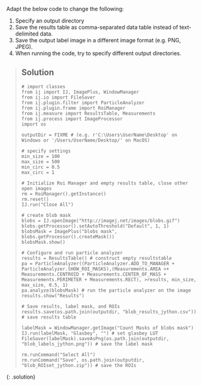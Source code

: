Adapt the below code to change the following:
1. Specify an output directory
2. Save the results table as comma-separated data table instead of text-delimited data.
3. Save the output label image in a different image format (e.g. PNG, JPEG).
4. When running the code, try to specify different output directories.

> ## Solution
> ```
># import classes
>from ij import IJ, ImagePlus, WindowManager
>from ij.io import FileSaver
>from ij.plugin.filter import ParticleAnalyzer
>from ij.plugin.frame import RoiManager
>from ij.measure import ResultsTable, Measurements
>from ij.process import ImageProcessor
>import os
>
>outputDir = FIXME # (e.g. r'C:\Users\UserName\Desktop' on Windows or '/Users/UserName/Desktop/' on MacOS)
>
># specify settings
>min_size = 100
>max_size = 500
>min_circ = 0.5
>max_circ = 1
>
># Initialize Roi Manager and empty results table, close other open images
>rm = RoiManager().getInstance()
>rm.reset()
>IJ.run("Close All")
>
># create blob mask
>blobs = IJ.openImage("http://imagej.net/images/blobs.gif")
>blobs.getProcessor().setAutoThreshold("Default", 1, 1)
>blobsMask = ImagePlus("blobs mask", blobs.getProcessor().createMask())
>blobsMask.show()
>
># Configure and run particle analyzer
>results = ResultsTable() # construct empty resultstable
>pa = ParticleAnalyzer((ParticleAnalyzer.ADD_TO_MANAGER + ParticleAnalyzer.SHOW_ROI_MASKS),(Measurements.AREA >+ Measurements.CENTROID + Measurements.CENTER_OF_MASS + Measurements.PERIMETER + Measurements.RECT), >results, min_size, max_size, 0.5, 1)
>pa.analyze(blobsMask) # run the particle analyzer on the image
>results.show("Results")
>
># Save results, label mask, and ROIs
>results.save(os.path.join(outputdir, "blob_results_jython.csv")) # save results table
>
>labelMask = WindowManager.getImage("Count Masks of blobs mask")
>IJ.run(labelMask, "Glasbey", "") # set glasbey LUT
>FileSaver(labelMask).saveAsPng(os.path.join(outputdir, "blob_labels_jython.png")) # save the label mask
>
>rm.runCommand("Select All")
>rm.runCommand("Save", os.path.join(outputdir, "blob_ROIset_jython.zip")) # save the ROIs
> ```
{: .solution}
